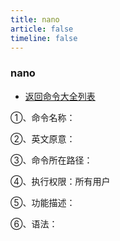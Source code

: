 ```yaml
---
title: nano
article: false
timeline: false
---
```

### nano

- [返回命令大全列表](../command.md#文档编辑)

①、命令名称：

②、英文原意：

③、命令所在路径：

④、执行权限：所有用户

⑤、功能描述：

⑥、语法：
